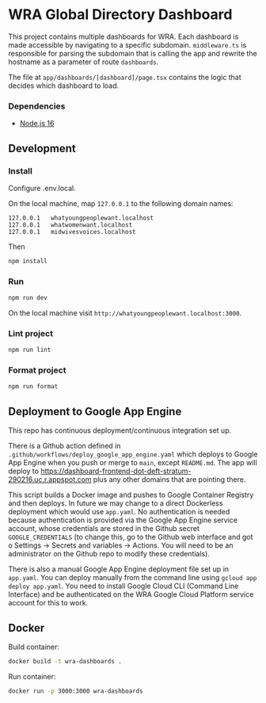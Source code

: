 # WRA Global Directory Dashboard

This project contains multiple dashboards for WRA. Each dashboard is made accessible by navigating to a specific
subdomain. `middleware.ts` is responsible for parsing the subdomain that is calling the app and rewrite the hostname
as a parameter of route `dashboards`.

The file at `app/dashboards/[dashboard]/page.tsx` contains the logic that decides which dashboard to load.

### Dependencies

- [Node.js 16](https://nodejs.org/en/)

## Development

### Install

Configure .env.local.

On the local machine, map `127.0.0.1` to the following domain names:

```text
127.0.0.1   whatyoungpeoplewant.localhost
127.0.0.1   whatwomenwant.localhost
127.0.0.1   midwivesvoices.localhost
```

Then

```bash
npm install
```

### Run

```bash
npm run dev
```

On the local machine visit `http://whatyoungpeoplewant.localhost:3000`.

### Lint project

```bash
npm run lint
```

### Format project

```bash
npm run format
```

## Deployment to Google App Engine

This repo has continuous deployment/continuous integration set up.

There is a Github action defined in `.github/workflows/deploy_google_app_engine.yaml` which deploys to Google App Engine when you push or merge to `main`, except `README.md`. The app will deploy to https://dashboard-frontend-dot-deft-stratum-290216.uc.r.appspot.com plus any other domains that are pointing there.

This script builds a Docker image and pushes to Google Container Registry and then deploys. In future we may change to a direct Dockerless deployment which would use `app.yaml`. No authentication is needed because authentication is provided via the Google App Engine service account, whose credentials are stored in the Github secret `GOOGLE_CREDENTIALS` (to change this, go to the Github web interface and got o Settings -> Secrets and variables -> Actions. You will need to be an administrator on the Github repo to modify these credentials).

There is also a manual Google App Engine deployment file set up in `app.yaml`. You can deploy manually from the command line using `gcloud app deploy app.yaml`. You need to install Google Cloud CLI (Command Line Interface) and be authenticated on the WRA Google Cloud Platform service account for this to work.


## Docker

Build container:

```bash
docker build -t wra-dashboards .
```

Run container:

```bash
docker run -p 3000:3000 wra-dashboards
```
